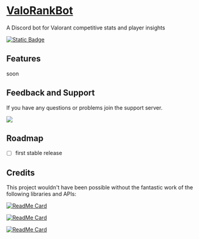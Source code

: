 # [ValoRankBot](https://github.com/timo-development/ValoRankBot)

A Discord bot for Valorant competitive stats and player insights

[![Static Badge](https://img.shields.io/badge/INVITE%20BOT-%20?style=for-the-badge&logo=discord&color=grey)](#)

## Features

soon

## Feedback and Support

If you have any questions or problems join the support server.

<a href="https://discord.com/invite/Kg6tS9FBcE" target="blank"><img src="https://discordapp.com/api/guilds/1219136466043670649/widget.png?style=banner2"/></a>

## Roadmap

- [ ] first stable release

## Credits

This project wouldn't have been possible without the fantastic work of the following libraries and APIs:

[![ReadMe Card](https://github-readme-stats.vercel.app/api/pin/?username=interactions-py&repo=interactions.py)](https://github.com/interactions-py/interactions.py)

[![ReadMe Card](https://github-readme-stats.vercel.app/api/pin/?username=Henrik-3&repo=unofficial-valorant-api)](https://github.com/Henrik-3/unofficial-valorant-api)

[![ReadMe Card](https://github-readme-stats.vercel.app/api/pin/?username=treeben77&repo=discord-oauth2.py)](https://github.com/treeben77/discord-oauth2.py)
